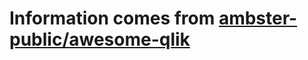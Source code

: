 # Information comes from [ambster-public/awesome-qlik](https://github.com/ambster-public/awesome-qlik)

